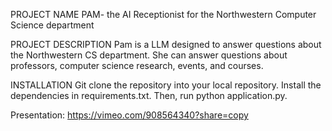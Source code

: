 PROJECT NAME
PAM- the AI Receptionist for the Northwestern Computer Science department

PROJECT DESCRIPTION
Pam is a LLM designed to answer questions about the Northwestern CS department. She can answer questions about professors, computer science research, events, and courses. 

INSTALLATION
Git clone the repository into your local repository. Install the dependencies in requirements.txt. Then, run python application.py.


Presentation: https://vimeo.com/908564340?share=copy
